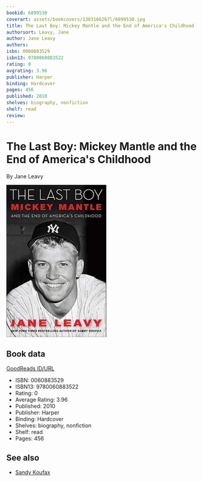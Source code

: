 ```yaml
---
bookid: 6899530
coverart: assets/bookcovers/1383166267l/6899530.jpg
title: The Last Boy: Mickey Mantle and the End of America's Childhood
authorsort: Leavy, Jane
author: Jane Leavy
authors: 
isbn: 0060883529
isbn13: 9780060883522
rating: 0
avgrating: 3.96
publisher: Harper
binding: Hardcover
pages: 456
published: 2010
shelves: biography, nonfiction
shelf: read
review: 
---
```


# The Last Boy: Mickey Mantle and the End of America's Childhood

By Jane Leavy

![](../../assets/bookcovers/1383166267l/6899530.jpg)

## Book data

[GoodReads ID/URL](https://www.goodreads.com/book/show/6899530)

- ISBN: 0060883529
- ISBN13: 9780060883522
- Rating: 0
- Average Rating: 3.96
- Published: 2010
- Publisher: Harper
- Binding: Hardcover
- Shelves: biography, nonfiction
- Shelf: read
- Pages: 456


## See also

- [Sandy Koufax](Sandy_Koufax-_A_Leftys_Legacy.md)
